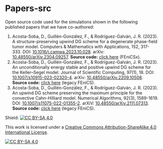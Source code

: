 # Papers-src
Open source code used for the simulations shown in the following published papers that we have co-authored:

1. Acosta-Soba, D., Guillén-González, F., & Rodríguez-Galván, J. R. (2023). A structure-preserving upwind DG scheme for a degenerate phase-field tumor model. Computers & Mathematics with Applications, 152, 317-333. DOI: [10.1016/j.camwa.2023.10.028](https://doi.org/10.1016/j.camwa.2023.10.028). arXiv: [10.48550/arXiv.2304.09257](https://doi.org/10.48550/arXiv.2304.09257). **Source code:** [click here](https://github.com/danielacos/Papers-src/tree/main/2023CAMWA-TumorModel) (FEniCSx).
2. Acosta-Soba, D., Guillén-González, F., & Rodríguez-Galván, J. R. (2023). An unconditionally energy stable and positive upwind DG scheme for the Keller–Segel model. Journal of Scientific Computing, 97(1), 18. DOI: [10.1007/s10915-023-02320-4](https://doi.org/10.1007/s10915-023-02320-4). arXiv: [10.48550/arXiv.2209.10508](
https://doi.org/10.48550/arXiv.2209.10508). **Source code:** [click here](https://github.com/danielacos/Papers-src/tree/main/2023JOMP-KS) (legacy FEniCS).
3. Acosta-Soba, D., Guillén-González, F., & Rodríguez-Galván, J. R. (2023). An upwind DG scheme preserving the maximum principle for the convective Cahn-Hilliard model. Numerical Algorithms, 92(3), 1589-1619. DOI: [10.1007/s11075-022-01355-2](https://doi.org/10.1007/s11075-022-01355-2). arXiV: [10.48550/arXiv.2111.07313](https://doi.org/10.48550/arXiv.2111.07313). **Source code:** [click here](https://github.com/danielacos/Papers-src/tree/main/2023NAL-CCH) (legacy FEniCS).

Shield: [![CC BY-SA 4.0][cc-by-sa-shield]][cc-by-sa]

This work is licensed under a
[Creative Commons Attribution-ShareAlike 4.0 International License][cc-by-sa].

[![CC BY-SA 4.0][cc-by-sa-image]][cc-by-sa]

[cc-by-sa]: http://creativecommons.org/licenses/by-sa/4.0/
[cc-by-sa-image]: https://licensebuttons.net/l/by-sa/4.0/88x31.png
[cc-by-sa-shield]: https://img.shields.io/badge/License-CC%20BY--SA%204.0-lightgrey.svg
